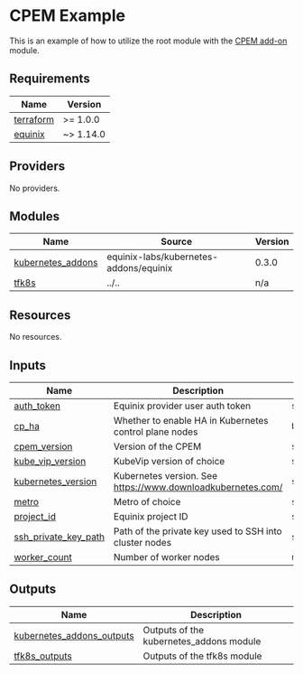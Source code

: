 # CPEM Example

This is an example of how to utilize the root module with the [CPEM add-on](https://github.com/equinix-labs/terraform-equinix-kubernetes-addons/tree/main/modules/cloud_provider_equinix_metal) module.
<!-- BEGIN_TF_DOCS -->
## Requirements

| Name | Version |
|------|---------|
| <a name="requirement_terraform"></a> [terraform](#requirement\_terraform) | >= 1.0.0 |
| <a name="requirement_equinix"></a> [equinix](#requirement\_equinix) | ~> 1.14.0 |

## Providers

No providers.

## Modules

| Name | Source | Version |
|------|--------|---------|
| <a name="module_kubernetes_addons"></a> [kubernetes\_addons](#module\_kubernetes\_addons) | equinix-labs/kubernetes-addons/equinix | 0.3.0 |
| <a name="module_tfk8s"></a> [tfk8s](#module\_tfk8s) | ../.. | n/a |

## Resources

No resources.

## Inputs

| Name | Description | Type | Default | Required |
|------|-------------|------|---------|:--------:|
| <a name="input_auth_token"></a> [auth\_token](#input\_auth\_token) | Equinix provider user auth token | `string` | n/a | yes |
| <a name="input_cp_ha"></a> [cp\_ha](#input\_cp\_ha) | Whether to enable HA in Kubernetes control plane nodes | `bool` | `true` | no |
| <a name="input_cpem_version"></a> [cpem\_version](#input\_cpem\_version) | Version of the CPEM | `string` | `"v3.6.2"` | no |
| <a name="input_kube_vip_version"></a> [kube\_vip\_version](#input\_kube\_vip\_version) | KubeVip version of choice | `string` | `"v0.6.2"` | no |
| <a name="input_kubernetes_version"></a> [kubernetes\_version](#input\_kubernetes\_version) | Kubernetes version. See https://www.downloadkubernetes.com/ | `string` | `"v1.27.5"` | no |
| <a name="input_metro"></a> [metro](#input\_metro) | Metro of choice | `string` | `"da"` | no |
| <a name="input_project_id"></a> [project\_id](#input\_project\_id) | Equinix project ID | `string` | n/a | yes |
| <a name="input_ssh_private_key_path"></a> [ssh\_private\_key\_path](#input\_ssh\_private\_key\_path) | Path of the private key used to SSH into cluster nodes | `string` | `""` | no |
| <a name="input_worker_count"></a> [worker\_count](#input\_worker\_count) | Number of worker nodes | `number` | `1` | no |

## Outputs

| Name | Description |
|------|-------------|
| <a name="output_kubernetes_addons_outputs"></a> [kubernetes\_addons\_outputs](#output\_kubernetes\_addons\_outputs) | Outputs of the kubernetes\_addons module |
| <a name="output_tfk8s_outputs"></a> [tfk8s\_outputs](#output\_tfk8s\_outputs) | Outputs of the tfk8s module |
<!-- END_TF_DOCS -->
